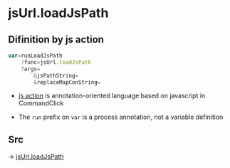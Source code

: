 # jsUrl.loadJsPath

## Difinition by js action

```js.js
var=runLoadJsPath
	?func=jsUrl.loadJsPath
	?args=
		&jsPathString=
		&replaceMapConString=
```

- [js action](#) is annotation-oriented language based on javascript in CommandClick

- The `run` prefix on `var` is a process annotation, not a variable definition

## Src

-> [jsUrl.loadJsPath](https://github.com/puutaro/CommandClick/blob/master/app/src/main/java/com/puutaro/commandclick/fragment_lib/terminal_fragment/js_interface/JsUrl.kt#L58)


